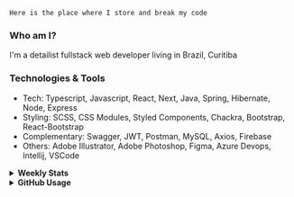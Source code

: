 ```
Here is the place where I store and break my code
```
### Who am I?
I'm a detailist fullstack web developer living in Brazil, Curitiba

### Technologies & Tools
- Tech: Typescript, Javascript, React, Next, Java, Spring, Hibernate, Node, Express
- Styling: SCSS, CSS Modules, Styled Components, Chackra, Bootstrap, React-Bootstrap
- Complementary: Swagger, JWT, Postman, MySQL, Axios, Firebase
- Others: Adobe Illustrator, Adobe Photoshop, Figma, Azure Devops, Intellij, VSCode

<details>
  <summary><b> Weekly Stats</b></summary>
<!--START_SECTION:waka-->

```text
TypeScript   16 hrs 35 mins  █████████████▒░░░░░░░░░░░   52.88 %
JavaScript   10 hrs 31 mins  ████████▒░░░░░░░░░░░░░░░░   33.52 %
CSS          1 hr 57 mins    █▓░░░░░░░░░░░░░░░░░░░░░░░   06.23 %
HTML         1 hr 10 mins    █░░░░░░░░░░░░░░░░░░░░░░░░   03.74 %
JSON         57 mins         ▓░░░░░░░░░░░░░░░░░░░░░░░░   03.03 %
```

<!--END_SECTION:waka-->
</details>

<details>
  <summary><b> GitHub Usage</b></summary>
  
[![Top Langs](https://github-readme-stats.vercel.app/api/top-langs/?username=gxlpes&&langs_count=9&layout=compact)](https://github.com/anuraghazra/github-readme-stats)

</details>
